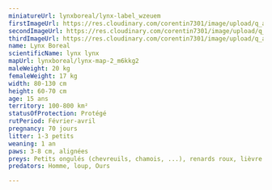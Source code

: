 ```yaml
---
miniatureUrl: lynxboreal/lynx-label_wzeuem
firstImageUrl: https://res.cloudinary.com/corentin7301/image/upload/q_auto/c_scale/fl_lossy/v1621438048/wildlife/lynxboreal/lynx-boreal-2_raeyhs.jpg
secondImageUrl: https://res.cloudinary.com/corentin7301/image/upload/q_auto/c_scale/fl_lossy/v1621438040/wildlife/lynxboreal/baby-lynx-1_cpck5x.jpg
thirdImageUrl: https://res.cloudinary.com/corentin7301/image/upload/q_auto/c_scale/fl_lossy/v1621438055/wildlife/lynxboreal/piste-lynx-1_o99rh1.jpg
name: Lynx Boreal
scientificName: lynx lynx
mapUrl: lynxboreal/lynx-map-2_m6kkg2
maleWeight: 20 kg
femaleWeight: 17 kg
width: 80-130 cm
height: 60-70 cm
age: 15 ans
territory: 100-800 km²
statusOfProtection: Protégé
rutPeriod: Février-avril
pregnancy: 70 jours
litter: 1-3 petits
weaning: 1 an
paws: 3-8 cm, alignées
preys: Petits ongulés (chevreuils, chamois, ...), renards roux, lièvre...
predators: Homme, loup, Ours

---
```

